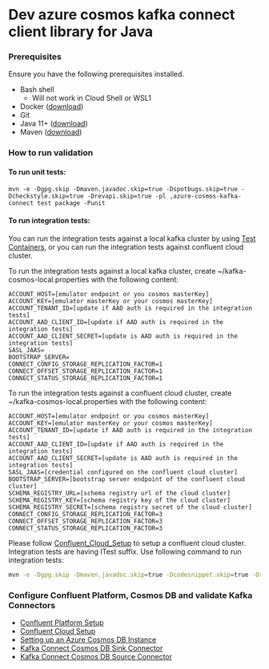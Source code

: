 # Dev azure cosmos kafka connect client library for Java

### Prerequisites

Ensure you have the following prerequisites installed.
- Bash shell
    - Will not work in Cloud Shell or WSL1
- Docker ([download](https://www.docker.com/products/docker-desktop))
- Git
- Java 11+ ([download](https://www.oracle.com/java/technologies/javase-jdk11-downloads.html))
- Maven ([download](https://maven.apache.org/download.cgi))

### How to run validation

#### To run unit tests:
```
mvn -e -Dgpg.skip -Dmaven.javadoc.skip=true -Dspotbugs.skip=true -Dcheckstyle.skip=true -Drevapi.skip=true -pl ,azure-cosmos-kafka-connect test package -Punit
```

#### To run integration tests:
You can run the integration tests against a local kafka cluster by using [Test Containers](https://testcontainers.com), or you can run the integration tests against confluent cloud cluster.

To run the integration tests against a local kafka cluster, create ~/kafka-cosmos-local.properties with the following content:
```
ACCOUNT_HOST=[emulator endpoint or you cosmos masterKey]
ACCOUNT_KEY=[emulator masterKey or your cosmos masterKey]
ACCOUNT_TENANT_ID=[update if AAD auth is required in the integration tests]
ACCOUNT_AAD_CLIENT_ID=[update if AAD auth is required in the integration tests]
ACCOUNT_AAD_CLIENT_SECRET=[update is AAD auth is required in the integration tests]
SASL_JAAS=
BOOTSTRAP_SERVER=
CONNECT_CONFIG_STORAGE_REPLICATION_FACTOR=1
CONNECT_OFFSET_STORAGE_REPLICATION_FACTOR=1
CONNECT_STATUS_STORAGE_REPLICATION_FACTOR=1
```

To run the integration tests against a confluent cloud cluster, create ~/kafka-cosmos-local.properties with the following content:
```
ACCOUNT_HOST=[emulator endpoint or you cosmos masterKey]
ACCOUNT_KEY=[emulator masterKey or your cosmos masterKey]
ACCOUNT_TENANT_ID=[update if AAD auth is required in the integration tests]
ACCOUNT_AAD_CLIENT_ID=[update if AAD auth is required in the integration tests]
ACCOUNT_AAD_CLIENT_SECRET=[update is AAD auth is required in the integration tests]
SASL_JAAS=[credential configured on the confluent cloud cluster]
BOOTSTRAP_SERVER=[bootstrap server endpoint of the confluent cloud cluster]
SCHEMA_REGISTRY_URL=[schema registry url of the cloud cluster]
SCHEMA_REGISTRY_KEY=[schema registry key of the cloud cluster]
SCHEMA_REGISTRY_SECRET=[schema registry secret of the cloud cluster]
CONNECT_CONFIG_STORAGE_REPLICATION_FACTOR=3
CONNECT_OFFSET_STORAGE_REPLICATION_FACTOR=3
CONNECT_STATUS_STORAGE_REPLICATION_FACTOR=3
```
Please follow [Confluent_Cloud_Setup](https://github.com/Azure/azure-sdk-for-java/blob/main/sdk/cosmos/azure-cosmos-kafka-connect/dev/Confluent_Cloud_Setup.md) to setup a confluent cloud cluster.
Integration tests are having ITest suffix. Use following command to run integration tests:
```bash
mvn -e -Dgpg.skip -Dmaven.javadoc.skip=true -Dcodesnippet.skip=true -Dspotbugs.skip=true -Dcheckstyle.skip=true -Drevapi.skip=true -pl ,azure-cosmos-kafka-connect test package -Pkafka-integration
```

### Configure Confluent Platform, Cosmos DB and validate Kafka Connectors

- [Confluent Platform Setup](https://github.com/Azure/azure-sdk-for-java/blob/main/sdk/cosmos/azure-cosmos-kafka-connect/dev/Confluent_Platform_Setup.md)
- [Confluent Cloud Setup](https://github.com/Azure/azure-sdk-for-java/blob/main/sdk/cosmos/azure-cosmos-kafka-connect/dev/Confluent_Cloud_Setup.md)
- [Setting up an Azure Cosmos DB Instance](https://github.com/Azure/azure-sdk-for-java/blob/main/sdk/cosmos/azure-cosmos-kafka-connect/dev/CosmosDB_Setup.md)
- [Kafka Connect Cosmos DB Sink Connector](https://github.com/Azure/azure-sdk-for-java/blob/main/sdk/cosmos/azure-cosmos-kafka-connect/dev/README_Sink.md)
- [Kafka Connect Cosmos DB Source Connector](https://github.com/Azure/azure-sdk-for-java/blob/main/sdk/cosmos/azure-cosmos-kafka-connect/dev/README_Source.md)
